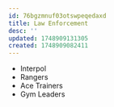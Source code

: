 ```yaml
---
id: 76bgzmnuf03otswpeqedaxd
title: Law Enforcement
desc: ''
updated: 1748909131305
created: 1748909082411
---
```


- Interpol
- Rangers
- Ace Trainers
- Gym Leaders
